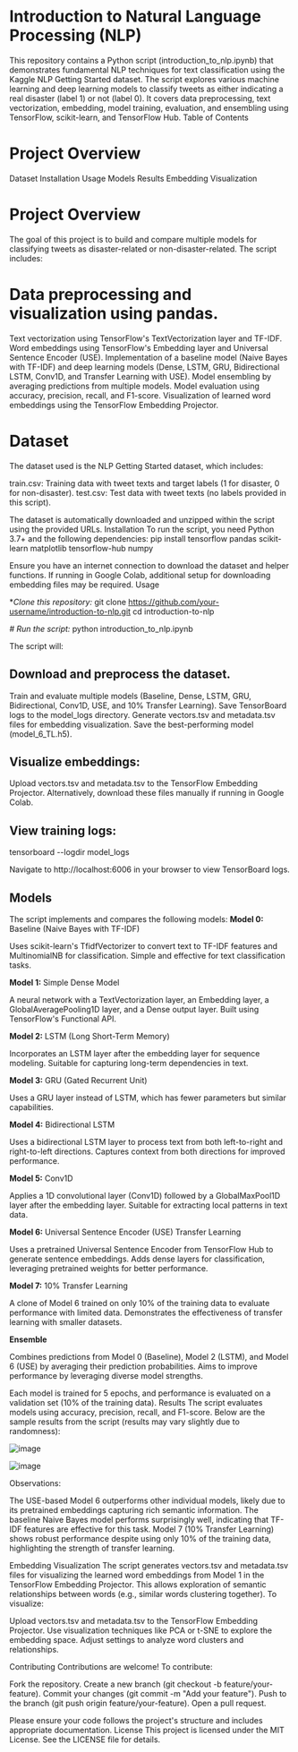 # Introduction to Natural Language Processing (NLP)
This repository contains a Python script (introduction_to_nlp.ipynb) that demonstrates fundamental NLP techniques for text classification using the Kaggle NLP Getting Started dataset. The script explores various machine learning and deep learning models to classify tweets as either indicating a real disaster (label 1) or not (label 0). It covers data preprocessing, text vectorization, embedding, model training, evaluation, and ensembling using TensorFlow, scikit-learn, and TensorFlow Hub.
Table of Contents

# Project Overview
Dataset
Installation
Usage
Models
Results
Embedding Visualization

# Project Overview
The goal of this project is to build and compare multiple models for classifying tweets as disaster-related or non-disaster-related. The script includes:

# Data preprocessing and visualization using pandas.
Text vectorization using TensorFlow's TextVectorization layer and TF-IDF.
Word embeddings using TensorFlow's Embedding layer and Universal Sentence Encoder (USE).
Implementation of a baseline model (Naive Bayes with TF-IDF) and deep learning models (Dense, LSTM, GRU, Bidirectional LSTM, Conv1D, and Transfer Learning with USE).
Model ensembling by averaging predictions from multiple models.
Model evaluation using accuracy, precision, recall, and F1-score.
Visualization of learned word embeddings using the TensorFlow Embedding Projector.

# Dataset
The dataset used is the NLP Getting Started dataset, which includes:

train.csv: Training data with tweet texts and target labels (1 for disaster, 0 for non-disaster).
test.csv: Test data with tweet texts (no labels provided in this script).

The dataset is automatically downloaded and unzipped within the script using the provided URLs.
Installation
To run the script, you need Python 3.7+ and the following dependencies:
pip install tensorflow pandas scikit-learn matplotlib tensorflow-hub numpy

Ensure you have an internet connection to download the dataset and helper functions. If running in Google Colab, additional setup for downloading embedding files may be required.
Usage

**Clone this repository:*
git clone https://github.com/your-username/introduction-to-nlp.git
cd introduction-to-nlp


*# Run the script:*
python introduction_to_nlp.ipynb



The script will:

## Download and preprocess the dataset.
Train and evaluate multiple models (Baseline, Dense, LSTM, GRU, Bidirectional, Conv1D, USE, and 10% Transfer Learning).
Save TensorBoard logs to the model_logs directory.
Generate vectors.tsv and metadata.tsv files for embedding visualization.
Save the best-performing model (model_6_TL.h5).


## Visualize embeddings:

Upload vectors.tsv and metadata.tsv to the TensorFlow Embedding Projector.
Alternatively, download these files manually if running in Google Colab.


## View training logs:
tensorboard --logdir model_logs

Navigate to http://localhost:6006 in your browser to view TensorBoard logs.


## Models
The script implements and compares the following models:
**Model 0:** Baseline (Naive Bayes with TF-IDF)

Uses scikit-learn's TfidfVectorizer to convert text to TF-IDF features and MultinomialNB for classification.
Simple and effective for text classification tasks.

**Model 1:** Simple Dense Model

A neural network with a TextVectorization layer, an Embedding layer, a GlobalAveragePooling1D layer, and a Dense output layer.
Built using TensorFlow's Functional API.

**Model 2:** LSTM (Long Short-Term Memory)

Incorporates an LSTM layer after the embedding layer for sequence modeling.
Suitable for capturing long-term dependencies in text.

**Model 3:** GRU (Gated Recurrent Unit)

Uses a GRU layer instead of LSTM, which has fewer parameters but similar capabilities.

**Model 4:** Bidirectional LSTM

Uses a bidirectional LSTM layer to process text from both left-to-right and right-to-left directions.
Captures context from both directions for improved performance.

**Model 5:** Conv1D

Applies a 1D convolutional layer (Conv1D) followed by a GlobalMaxPool1D layer after the embedding layer.
Suitable for extracting local patterns in text data.

**Model 6:** Universal Sentence Encoder (USE) Transfer Learning

Uses a pretrained Universal Sentence Encoder from TensorFlow Hub to generate sentence embeddings.
Adds dense layers for classification, leveraging pretrained weights for better performance.

**Model 7:** 10% Transfer Learning

A clone of Model 6 trained on only 10% of the training data to evaluate performance with limited data.
Demonstrates the effectiveness of transfer learning with smaller datasets.

**Ensemble**

Combines predictions from Model 0 (Baseline), Model 2 (LSTM), and Model 6 (USE) by averaging their prediction probabilities.
Aims to improve performance by leveraging diverse model strengths.

Each model is trained for 5 epochs, and performance is evaluated on a validation set (10% of the training data).
Results
The script evaluates models using accuracy, precision, recall, and F1-score. Below are the sample results from the script (results may vary slightly due to randomness):


![image](https://github.com/user-attachments/assets/5ed0782e-fa1a-4915-a0b3-a9366e5a4567)

![image](https://github.com/user-attachments/assets/98f38dc8-18ea-4593-851d-7520d6f898da)

Observations:

The USE-based Model 6 outperforms other individual models, likely due to its pretrained embeddings capturing rich semantic information.
The baseline Naive Bayes model performs surprisingly well, indicating that TF-IDF features are effective for this task.
Model 7 (10% Transfer Learning) shows robust performance despite using only 10% of the training data, highlighting the strength of transfer learning.

Embedding Visualization
The script generates vectors.tsv and metadata.tsv files for visualizing the learned word embeddings from Model 1 in the TensorFlow Embedding Projector. This allows exploration of semantic relationships between words (e.g., similar words clustering together).
To visualize:

Upload vectors.tsv and metadata.tsv to the TensorFlow Embedding Projector.
Use visualization techniques like PCA or t-SNE to explore the embedding space.
Adjust settings to analyze word clusters and relationships.



Contributing
Contributions are welcome! To contribute:

Fork the repository.
Create a new branch (git checkout -b feature/your-feature).
Commit your changes (git commit -m "Add your feature").
Push to the branch (git push origin feature/your-feature).
Open a pull request.

Please ensure your code follows the project's structure and includes appropriate documentation.
License
This project is licensed under the MIT License. See the LICENSE file for details.
